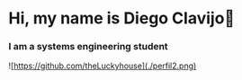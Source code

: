 # Hi, my name is Diego Clavijo👋
### I am a systems engineering student

![https://github.com/theLuckyhouse](./perfil2.png)
